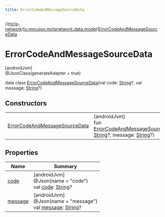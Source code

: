 ```yaml
---
title: ErrorCodeAndMessageSourceData
---
```

//[mcls-network](../../../index.html)/[tv.mycujoo.mclsnetwork.data.model](../index.html)/[ErrorCodeAndMessageSourceData](index.html)



# ErrorCodeAndMessageSourceData



[androidJvm]\
@JsonClass(generateAdapter = true)



data class [ErrorCodeAndMessageSourceData](index.html)(val code: [String](https://kotlinlang.org/api/latest/jvm/stdlib/kotlin/-string/index.html)?, val message: [String](https://kotlinlang.org/api/latest/jvm/stdlib/kotlin/-string/index.html)?)



## Constructors


| | |
|---|---|
| [ErrorCodeAndMessageSourceData](-error-code-and-message-source-data.html) | [androidJvm]<br>fun [ErrorCodeAndMessageSourceData](-error-code-and-message-source-data.html)(code: [String](https://kotlinlang.org/api/latest/jvm/stdlib/kotlin/-string/index.html)?, message: [String](https://kotlinlang.org/api/latest/jvm/stdlib/kotlin/-string/index.html)?) |


## Properties


| Name | Summary |
|---|---|
| [code](code.html) | [androidJvm]<br>@Json(name = &quot;code&quot;)<br>val [code](code.html): [String](https://kotlinlang.org/api/latest/jvm/stdlib/kotlin/-string/index.html)? |
| [message](message.html) | [androidJvm]<br>@Json(name = &quot;message&quot;)<br>val [message](message.html): [String](https://kotlinlang.org/api/latest/jvm/stdlib/kotlin/-string/index.html)? |

